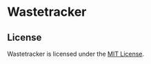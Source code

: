 # Wastetracker

## License

Wastetracker is licensed under the [MIT License](http://www.opensource.org/licenses/mit-license.php).